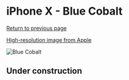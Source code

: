# iPhone X - Blue Cobalt

[Return to previous page](/iphone_x)

[High-resolution image from Apple](https://store.storeimages.cdn-apple.com/8756/as-images.apple.com/is/MQT42?wid=4500&hei=4500&fmt=png)

<div style="width: 500px"><img src="/almost_uncompressed/MQT42.webp" alt="Blue Cobalt"></div>

## Under construction
